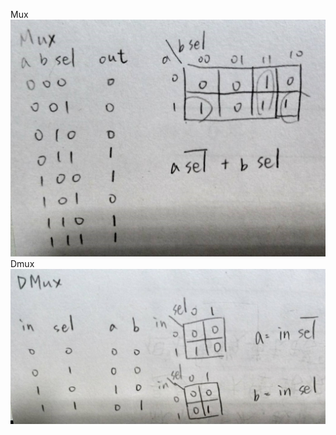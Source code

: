 Mux
![](https://github.com/ja1223/co108a/blob/master/pictures/Mux.jpg?raw=true)
Dmux
![](https://github.com/ja1223/co108a/blob/master/pictures/DMux.jpg?raw=true)
